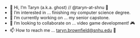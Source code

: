 - 👋 Hi, I’m Taryn (a.k.a. ghost) // @taryn-at-shnu 👻
- 👀 I’m interested in ... finishing my computer science degree.
- 🌱 I’m currently working on ... my senior capstone.
- 💞️ I’m looking to collaborate on ... video game development! 🎮
- 📫 How to reach me ... taryn.brownfield@snhu.edu 💌
